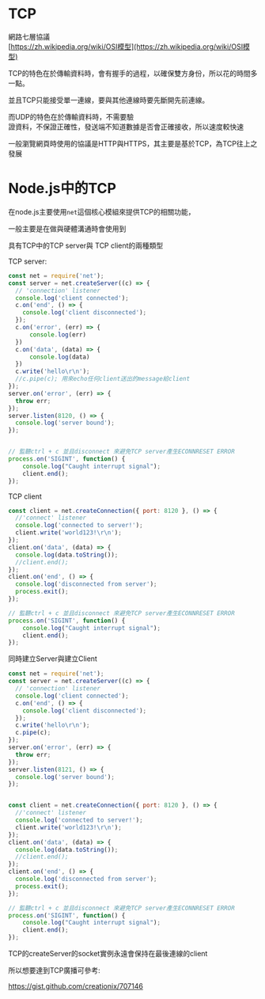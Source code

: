 # TCP

網路七層協議  
[https://zh.wikipedia.org/wiki/OSI模型](https://zh.wikipedia.org/wiki/OSI模型)

TCP的特色在於傳輸資料時，會有握手的過程，以確保雙方身份，所以花的時間多一點。

並且TCP只能接受單一連線，要與其他連線時要先斷開先前連線。

而UDP的特色在於傳輸資料時，不需要驗  
證資料，不保證正確性，發送端不知道數據是否會正確接收，所以速度較快速

一般瀏覽網頁時使用的協議是HTTP與HTTPS，其主要是基於TCP，為TCP往上之發展

# Node.js中的TCP

在node.js主要使用`net`這個核心模組來提供TCP的相關功能，

一般主要是在做與硬體溝通時會使用到

具有TCP中的TCP server與 TCP client的兩種類型

TCP server:

```js
const net = require('net');
const server = net.createServer((c) => {
  // 'connection' listener
  console.log('client connected');
  c.on('end', () => {
    console.log('client disconnected');
  });
  c.on('error', (err) => {
      console.log(err)
  })
  c.on('data', (data) => {
      console.log(data)
  })
  c.write('hello\r\n');
  //c.pipe(c); 用來echo任何client送出的message給client
});
server.on('error', (err) => {
  throw err;
});
server.listen(8120, () => {
  console.log('server bound');
});


// 監聽ctrl + c 並且disconnect 來避免TCP server產生ECONNRESET ERROR
process.on('SIGINT', function() {
    console.log("Caught interrupt signal");
    client.end();
});
```

TCP client

```js
const client = net.createConnection({ port: 8120 }, () => {
  //'connect' listener
  console.log('connected to server!');
  client.write('world123!\r\n');
});
client.on('data', (data) => {
  console.log(data.toString());
  //client.end();
});
client.on('end', () => {
  console.log('disconnected from server');
  process.exit();
});

// 監聽ctrl + c 並且disconnect 來避免TCP server產生ECONNRESET ERROR
process.on('SIGINT', function() {
    console.log("Caught interrupt signal");
    client.end();
});
```

同時建立Server與建立Client

```js
const net = require('net');
const server = net.createServer((c) => {
  // 'connection' listener
  console.log('client connected');
  c.on('end', () => {
    console.log('client disconnected');
  });
  c.write('hello\r\n');
  c.pipe(c);
});
server.on('error', (err) => {
  throw err;
});
server.listen(8121, () => {
  console.log('server bound');
});


const client = net.createConnection({ port: 8120 }, () => {
  //'connect' listener
  console.log('connected to server!');
  client.write('world123!\r\n');
});
client.on('data', (data) => {
  console.log(data.toString());
  //client.end();
});
client.on('end', () => {
  console.log('disconnected from server');
  process.exit();
});

// 監聽ctrl + c 並且disconnect 來避免TCP server產生ECONNRESET ERROR
process.on('SIGINT', function() {
    console.log("Caught interrupt signal");
    client.end();
});
```

TCP的createServer的socket實例永遠會保持在最後連線的client



所以想要達到TCP廣播可參考:

https://gist.github.com/creationix/707146

